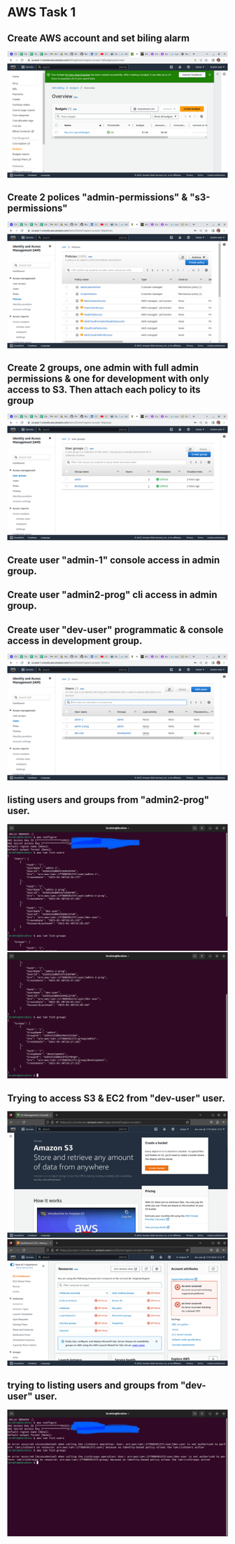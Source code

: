 # AWS Task 1
## Create AWS account and set biling alarm
![1](https://github.com/IbrahimmAdel/DevOps_Bootcamp/blob/main/AWS/task%201/Screenshots/1.png)

## Create 2 polices "admin-permissions" & "s3-permissions"
![](https://github.com/IbrahimmAdel/DevOps_Bootcamp/blob/main/AWS/task%201/Screenshots/policies.png)

## Create 2 groups, one admin with full admin permissions & one for development with only access to S3. Then attach each policy to its group
![](https://github.com/IbrahimmAdel/DevOps_Bootcamp/blob/main/AWS/task%201/Screenshots/groups.png)

## Create user "admin-1" console access in admin group.
## Create user "admin2-prog" cli access in admin group.
## Create user "dev-user" programmatic & console access in development group.
![](https://github.com/IbrahimmAdel/DevOps_Bootcamp/blob/main/AWS/task%201/Screenshots/users.png)

## listing users and groups from "admin2-prog" user.
![](https://github.com/IbrahimmAdel/DevOps_Bootcamp/blob/main/AWS/task%201/Screenshots/cli1.jpeg)
![](https://github.com/IbrahimmAdel/DevOps_Bootcamp/blob/main/AWS/task%201/Screenshots/cli2.png)

## Trying to access S3 & EC2 from "dev-user" user.
![](https://github.com/IbrahimmAdel/DevOps_Bootcamp/blob/main/AWS/task%201/Screenshots/access%20S3.png)
![](https://github.com/IbrahimmAdel/DevOps_Bootcamp/blob/main/AWS/task%201/Screenshots/access%20EC2.png)

## trying to listing users and groups from "dev-user" user.
![](https://github.com/IbrahimmAdel/DevOps_Bootcamp/blob/main/AWS/task%201/Screenshots/cli3.jpeg)

